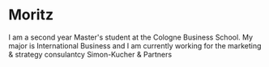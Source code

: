 # Moritz

I am a second year Master's student at the Cologne Business School.
My major is International Business and I am currently working for the marketing & strategy consulantcy Simon-Kucher & Partners
